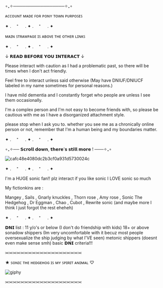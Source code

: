 ∘₊✧─────────────────✧₊∘ 

ᴀᴄᴄᴏᴜɴᴛ ᴍᴀᴅᴇ ꜰᴏʀ ᴘᴏɴʏ ᴛᴏᴡɴ ᴘᴜʀᴘᴏꜱᴇꜱ

 ✦ . 　⁺ 　 . ✦ . 　⁺ 　 . ✦ 

ᴍᴀɪɴ ꜱᴛʀᴀᴡᴘᴀɢᴇ ɪꜱ ᴀʙᴏᴠᴇ ᴛʜᴇ ᴏᴛʜᴇʀ ʟɪɴᴋꜱ

 ✦ . 　⁺ 　 . ✦ . 　⁺ 　 . ✦ 

↓ 𝗥𝗘𝗔𝗗 𝗕𝗘𝗙𝗢𝗥𝗘 𝗬𝗢𝗨 𝗜𝗡𝗧𝗘𝗥𝗔𝗖𝗧 ↓

Please interact with caution as I had a problematic past, so there will be times when I don't act friendly.

Feel free to interact unless said otherwise (May have DNIUF/DNIUCF labeled in my name sometimes for personal reasons.)

I have mild dementia and I constantly forget who people are unless I see them occasionally.

I'm a complex person and I'm not easy to become friends with, so please be cautious with me as I have a disorganized attachment style.

please stop when I ask you to. whether you see me as a chronically online person or not, remember that I'm a human being and my boundaries matter.

 ✦ . 　⁺ 　 . ✦ . 　⁺ 　 . ✦ 

∘₊✧── 𝗦𝗰𝗿𝗼𝗹𝗹 𝗱𝗼𝘄𝗻, 𝘁𝗵𝗲𝗿𝗲'𝘀 𝘀𝘁𝗶𝗹𝗹 𝗺𝗼𝗿𝗲 ! ───✧₊∘ 

![cafc48e4080dc2b3cf0a931d5730024c](https://github.com/user-attachments/assets/bc3a1364-5ca2-43a0-b0cd-fa1a9f6893aa)
 
 ✦ . 　⁺ 　 . ✦ . 　⁺ 　 . ✦ 

I'm a HUGE sonic fan!! plz interact if you like sonic I LOVE sonic so much

My fictionkins are :

Mangey , Sails , Gnarly knuckles , Thorn rose , Amy rose , Sonic The Hedgehog , Dr Eggman , Chao , Cubot , Rewrite sonic (and maybe more I think I just forgot the rest eheheh) 

✦ . 　⁺ 　 . ✦ . 　⁺ 　 . ✦ 

𝗗𝗡𝗜 list :
11 y/o's or below (I don't do friendship with kids)
18+ or above
sonadow shippers (Im very uncomfortable with it becuz most people oversexualize the ship judging by what I'VE seen)
metonic shippers (doesnt even make sense smh)
basic 𝗗𝗡𝗜 criteria!!!

⫘⫘⫘⫘⫘⫘⫘⫘⫘⫘⫘⫘⫘⫘⫘⫘⫘⫘⫘⫘

★ ꜱᴏɴɪᴄ ᴛʜᴇ ʜᴇᴅɢᴇʜᴏɢ ɪꜱ ᴍʏ ꜱᴘɪʀɪᴛ ᴀɴɪᴍᴀʟ ♡

![giphy](https://github.com/user-attachments/assets/af7b266e-7635-4ce6-b7cf-91cbdc12924d)


⫘⫘⫘⫘⫘⫘⫘⫘⫘⫘⫘⫘⫘⫘⫘⫘⫘⫘⫘⫘
